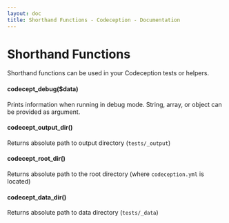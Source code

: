 ```yaml
---
layout: doc
title: Shorthand Functions - Codeception - Documentation
---
```


# Shorthand Functions

Shorthand functions can be used in your Codeception tests or helpers. 

#### codecept_debug($data)

Prints information when running in debug mode. String, array, or object can be provided as argument.
  
#### codecept_output_dir()
  
Returns absolute path to output directory (`tests/_output`)
  
#### codecept_root_dir()
 
Returns absolute path to the root directory (where `codeception.yml` is located)
 
#### codecept_data_dir()
 
Returns absolute path to data directory (`tests/_data`)